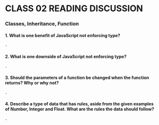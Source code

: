 # CLASS 02 READING DISCUSSION 
### Classes, Inheritance, Function

#### 1. What is one benefit of JavaScript not enforcing type?
    - 
#### 2. What is one downside of JavaScript not enforcing type?
    - 
#### 3. Should the parameters of a function be changed when the function returns? Why or why not?
    - 
#### 4. Describe a type of data that has rules, aside from the given examples of Number, Integer and Float. What are the rules the data should follow?
    - 
